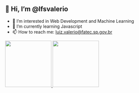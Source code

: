 ## 👋 Hi, I’m @lfsvalerio
- 👀 I’m interested in Web Development and Machine Learning
- 🌱 I’m currently learning Javascript
- 📫 How to reach me: luiz.valerio@fatec.sp.gov.br

<div>
    <a href="https://github.com/lfsvalerio">
    <img height="150px" src="https://github-readme-stats.vercel.app/api?username=lfsvalerio&show_icons=true&theme=dracula&include_all_commits=true&count_private=true"/>
    <img height="150px" src="https://github-readme-stats.vercel.app/api/top-langs/?username=lfsvalerio&layout=compact&langs_count=16&themes=dracula"/>
<div>
